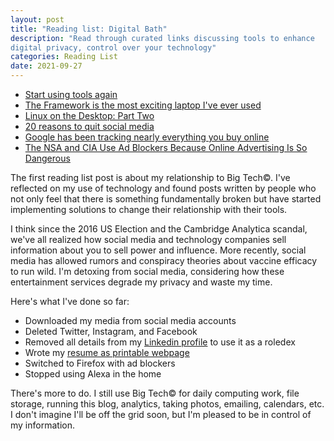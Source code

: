 ```yaml
---
layout: post
title: "Reading list: Digital Bath"
description: "Read through curated links discussing tools to enhance
digital privacy, control over your technology"
categories: Reading List
date: 2021-09-27
---
```


- [Start using tools again](https://h2x.sh/apple/)
- [The Framework is the most exciting laptop I've ever
  used](https://pluralistic.net/2021/09/21/monica-byrne/#think-different)
- [Linux on the Desktop: Part Two](https://xn--gckvb8fzb.com/linux-on-the-desktop-part-two/)
- [20 reasons to quit social
  media](https://durmonski.com/life-advice/reasons-to-quit-social-media/)
- [Google has been tracking nearly everything you buy online](https://www.theverge.com/2019/5/17/18629789/google-purchase-history-gmail-email-receipts)
- [The NSA and CIA Use Ad Blockers Because Online Advertising Is So Dangerous](https://www.vice.com/en/article/93ypke/the-nsa-and-cia-use-ad-blockers-because-online-advertising-is-so-dangerous)

The first reading list post is about my relationship to Big Tech&copy;. I've
reflected on my use of technology and found posts written by people who not only
feel that there is something fundamentally broken but have started implementing
solutions to change their relationship with their tools.

<!--break-->

I think since the 2016 US Election and the Cambridge Analytica scandal, we've
all realized how social media and technology companies sell information about
you to sell power and influence. More recently, social media has allowed rumors
and conspiracy theories about vaccine efficacy to run wild. I'm detoxing from
social media, considering how these entertainment services degrade my privacy
and waste my time.

Here's what I've done so far:

- Downloaded my media from social media accounts
- Deleted Twitter, Instagram, and Facebook
- Removed all details from my
  [Linkedin profile](https://www.linkedin.com/in/anthonymgonzales/) to use it as a roledex
- Wrote my [resume as printable webpage](/resume.html)
- Switched to Firefox with ad blockers
- Stopped using Alexa in the home

There's more to do. I still use Big Tech&copy; for daily computing work, file
storage, running this blog, analytics, taking photos, emailing, calendars, etc.
I don't imagine I'll be off the grid soon, but I'm pleased to be in control of
my information.
